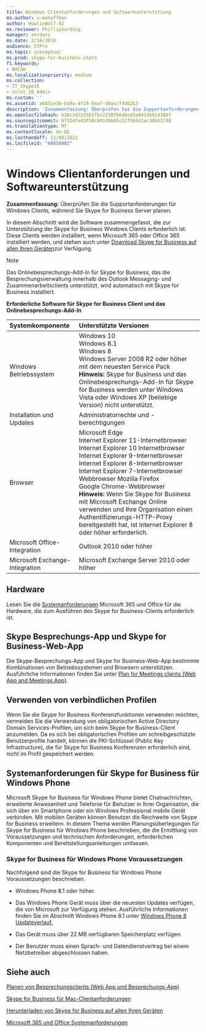 ```yaml
---
title: Windows Clientanforderungen und Softwareunterstützung
ms.author: v-mahoffman
author: HowlinWolf-92
ms.reviewer: PhillipGarding
manager: serdars
ms.date: 2/16/2018
audience: ITPro
ms.topic: conceptual
ms.prod: skype-for-business-itpro
f1.keywords:
- NOCSH
ms.localizationpriority: medium
ms.collection:
- IT_Skype16
- Strat_SB_Admin
ms.custom: ''
ms.assetid: a6851e38-ba9a-4f19-9aa7-d8accf4d62b3
description: 'Zusammenfassung: Überprüfen Sie die Supportanforderungen für Windows Clients, während Sie Skype for Business Server planen.'
ms.openlocfilehash: b38c1d7a3565fbc2250766dbed3a0413b914388f
ms.sourcegitcommit: 67324fe43f50c8414bb65c52f5b561ac30b52748
ms.translationtype: MT
ms.contentlocale: de-DE
ms.lasthandoff: 11/08/2021
ms.locfileid: "60859902"
---
```

# <a name="windows-client-requirements-and-software-support"></a>Windows Clientanforderungen und Softwareunterstützung
 
**Zusammenfassung:** Überprüfen Sie die Supportanforderungen für Windows Clients, während Sie Skype for Business Server planen.
  
In diesem Abschnitt wird die Software zusammengefasst, die zur Unterstützung der Skype for Business Windows Clients erforderlich ist. Diese Clients werden installiert, wenn Microsoft 365 oder Office 365 installiert werden, und stehen auch unter [Download Skype for Business auf allen Ihren Geräten](https://products.office.com/skype-for-business/download-app?tab=tabs-3)zur Verfügung.
  
> [!NOTE]
> Das Onlinebesprechungs-Add-In für Skype for Business, das die Besprechungsverwaltung innerhalb des Outlook Messaging- und Zusammenarbeitsclients unterstützt, wird automatisch mit Skype for Business installiert. 
  
**Erforderliche Software für Skype for Business Client und das Onlinebesprechungs-Add-In**

|**Systemkomponente**|**Unterstützte Versionen**|
|:-----|:-----|
|Windows Betriebssystem  <br/> |Windows 10  <br/> Windows 8.1  <br/> Windows 8 <br/> Windows Server 2008 R2 oder höher mit dem neuesten Service Pack  <br/> **Hinweis:** Skype for Business und das Onlinebesprechungs-Add-In für Skype for Business werden unter Windows Vista oder Windows XP (beliebige Version) nicht unterstützt. <br/> |
|Installation und Updates  <br/> |Administratorrechte und -berechtigungen  <br/> |
|Browser  <br/> |Microsoft Edge  <br/> Internet Explorer 11-Internetbrowser  <br/>  Internet Explorer 10 Internetbrowser <br/> Internet Explorer 9-Internetbrowser  <br/> Internet Explorer 8-Internetbrowser  <br/> Internet Explorer 7-Internetbrowser  <br/> Webbrowser Mozilla Firefox  <br/>  Google Chrome-Webbrowser  <br/>**Hinweis:** Wenn Sie Skype for Business mit Microsoft Exchange Online verwenden und Ihre Organisation einen Authentifizierungs-HTTP-Proxy bereitgestellt hat, ist Internet Explorer 8 oder höher erforderlich.           |
|Microsoft Office-Integration  <br/> | Outlook 2010 oder höher |
|Microsoft Exchange-Integration  <br/> | Microsoft Exchange Server 2010 oder höher  | 
   
## <a name="hardware"></a>Hardware

Lesen Sie die [Systemanforderungen](https://products.office.com/office-system-requirements) Microsoft 365 und Office für die Hardware, die zum Ausführen des Skype for Business-Clients erforderlich ist.
  
## <a name="skype-meetings-app-and-skype-for-business-web-app"></a>Skype Besprechungs-App und Skype for Business-Web-App 

Die Skype-Besprechungs-App und Skype for Business-Web-App bestimmte Kombinationen von Betriebssystemen und Browsern unterstützen. Ausführliche Informationen finden Sie unter [Plan for Meetings clients (Web App and Meetings App)](meetings-clients.md). 
  
## <a name="using-mandatory-profiles"></a>Verwenden von verbindlichen Profilen

Wenn Sie die Skype for Business Konferenzfunktionen verwenden möchten, vermeiden Sie die Verwendung von obligatorischen Active Directory Domain Services-Profilen, um sich beim Skype for Business-Client anzumelden. Da es sich bei obligatorischen Profilen um schreibgeschützte Benutzerprofile handelt, können die PKI-Schlüssel (Public Key Infrastructure), die für Skype for Business Konferenzen erforderlich sind, nicht im Profil gespeichert werden. 
  
## <a name="system-requirements-for-skype-for-business-for-windows-phone"></a>Systemanforderungen für Skype for Business für Windows Phone
 
 
Microsoft Skype for Business für Windows Phone bietet Chatnachrichten, erweiterte Anwesenheit und Telefonie für Benutzer in Ihrer Organisation, die sich über ein Smartphone oder ein Windows Professional mobile Gerät verbinden. Mit mobilen Geräten können Benutzer die Reichweite von Skype for Business erweitern. In diesem Thema werden Planungsüberlegungen für Skype for Business für Windows Phone beschrieben, die die Ermittlung von Voraussetzungen und technischen Anforderungen, erforderlichen Komponenten und Bereitstellungsanleitungen umfassen.
  
### <a name="skype-for-business-for-windows-phone-prerequisites"></a>Skype for Business für Windows Phone Voraussetzungen

Nachfolgend sind die Skype for Business für Windows Phone Voraussetzungen beschrieben.
  
- Windows Phone 8.1 oder höher.
    
- Das Windows Phone Gerät muss über die neuesten Updates verfügen, die von Microsoft zur Verfügung stehen. Ausführliche Informationen finden Sie im Abschnitt Windows Phone 8.1 unter [Windows Phone 8 Updateverlauf.](https://go.microsoft.com/fwlink/p/?LinkID=281961)
    
- Das Gerät muss über 22 MB verfügbaren Speicherplatz verfügen.
    
- Der Benutzer muss einen Sprach- und Datendienstvertrag bei einem Netzbetreiber abgeschlossen haben.


## <a name="see-also"></a>Siehe auch

[Planen von Besprechungsclients (Web App und Besprechungs-App)](meetings-clients.md)
  
[Skype for Business für Mac-Clientanforderungen](mac-requirements.md)

[Herunterladen von Skype for Business auf allen Ihren Geräten](https://products.office.com/skype-for-business/download-app?tab=tabs-3)
  
[Microsoft 365 und Office Systemanforderungen](https://products.office.com/office-system-requirements)
